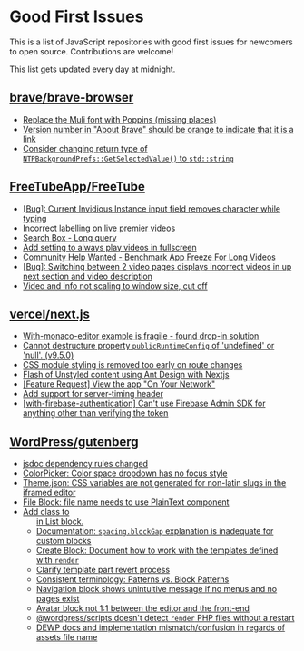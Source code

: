 # Good First Issues

This is a list of JavaScript repositories with good first issues for newcomers to open source. Contributions are welcome!

This list gets updated every day at midnight.

## [brave/brave-browser](https://github.com/brave/brave-browser)

- [Replace the Muli font with Poppins (missing places)](https://github.com/brave/brave-browser/issues/27081)
- [Version number in "About Brave" should be orange to indicate that it is a link](https://github.com/brave/brave-browser/issues/26040)
- [Consider changing return type of `NTPBackgroundPrefs::GetSelectedValue()` to `std::string`](https://github.com/brave/brave-browser/issues/25602)

## [FreeTubeApp/FreeTube](https://github.com/FreeTubeApp/FreeTube)

- [[Bug]: Current Invidious Instance input field removes character while typing](https://github.com/FreeTubeApp/FreeTube/issues/3303)
- [Incorrect labelling on live premier videos](https://github.com/FreeTubeApp/FreeTube/issues/754)
- [Search Box - Long query](https://github.com/FreeTubeApp/FreeTube/issues/940)
- [Add setting to always play videos in fullscreen](https://github.com/FreeTubeApp/FreeTube/issues/647)
- [Community Help Wanted - Benchmark App Freeze For Long Videos](https://github.com/FreeTubeApp/FreeTube/issues/1066)
- [[Bug]: Switching between 2 video pages displays incorrect videos in up next section and video description](https://github.com/FreeTubeApp/FreeTube/issues/2261)
- [Video and info not scaling to window size, cut off](https://github.com/FreeTubeApp/FreeTube/issues/1172)

## [vercel/next.js](https://github.com/vercel/next.js)

- [With-monaco-editor example is fragile - found drop-in solution](https://github.com/vercel/next.js/issues/25263)
- [Cannot destructure property `publicRuntimeConfig` of 'undefined' or 'null'. (v9.5.0)](https://github.com/vercel/next.js/issues/15568)
- [CSS module styling is removed too early on route changes](https://github.com/vercel/next.js/issues/17464)
- [Flash of Unstyled content using Ant Design with Nextjs](https://github.com/vercel/next.js/issues/48483)
- [[Feature Request] View the app "On Your Network"](https://github.com/vercel/next.js/issues/11367)
- [Add support for server-timing header](https://github.com/vercel/next.js/issues/12382)
- [[with-firebase-authentication] Can't use Firebase Admin SDK for anything other than verifying the token](https://github.com/vercel/next.js/issues/14139)

## [WordPress/gutenberg](https://github.com/WordPress/gutenberg)

- [jsdoc dependency rules changed](https://github.com/WordPress/gutenberg/issues/50452)
- [ColorPicker: Color space dropdown has no focus style](https://github.com/WordPress/gutenberg/issues/50524)
- [Theme.json: CSS variables are not generated for non-latin slugs in the iframed editor](https://github.com/WordPress/gutenberg/issues/49711)
- [File Block: file name needs to use PlainText component](https://github.com/WordPress/gutenberg/issues/10967)
- [Add class to <ul> in List block.](https://github.com/WordPress/gutenberg/issues/12420)
- [Documentation: `spacing.blockGap` explanation is inadequate for custom blocks](https://github.com/WordPress/gutenberg/issues/43921)
- [Create Block: Document how to work with the templates defined with `render`](https://github.com/WordPress/gutenberg/issues/47826)
- [Clarify template part revert process](https://github.com/WordPress/gutenberg/issues/44841)
- [Consistent terminology: Patterns vs. Block Patterns](https://github.com/WordPress/gutenberg/issues/49617)
- [Navigation block shows unintuitive message if no menus and no pages exist](https://github.com/WordPress/gutenberg/issues/44486)
- [Avatar block not 1:1 between the editor and the front-end](https://github.com/WordPress/gutenberg/issues/49775)
- [@wordpress/scripts doesn't detect `render` PHP files without a restart](https://github.com/WordPress/gutenberg/issues/49790)
- [DEWP docs and implementation mismatch/confusion in regards of assets file name](https://github.com/WordPress/gutenberg/issues/49872)

